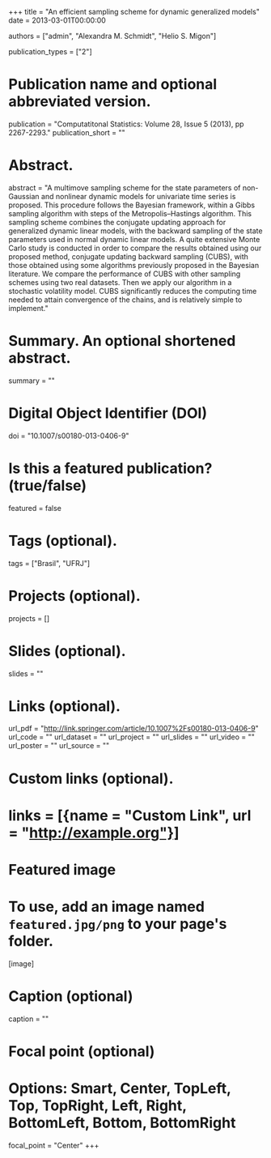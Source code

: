 +++
title = "An efficient sampling scheme for dynamic generalized models"
date = 2013-03-01T00:00:00

authors = ["admin", "Alexandra M. Schmidt", "Helio S. Migon"]

publication_types = ["2"]

# Publication name and optional abbreviated version.
publication = "Computatitonal Statistics: Volume 28, Issue 5 (2013), pp 2267-2293."
publication_short = ""

# Abstract.
abstract = "A multimove sampling scheme for the state parameters of non-Gaussian and nonlinear dynamic models for univariate time series is proposed. This procedure follows the Bayesian framework, within a Gibbs sampling algorithm with steps of the Metropolis–Hastings algorithm. This sampling scheme combines the conjugate updating approach for generalized dynamic linear models, with the backward sampling of the state parameters used in normal dynamic linear models. A quite extensive Monte Carlo study is conducted in order to compare the results obtained using our proposed method, conjugate updating backward sampling (CUBS), with those obtained using some algorithms previously proposed in the Bayesian literature. We compare the performance of CUBS with other sampling schemes using two real datasets. Then we apply our algorithm in a stochastic volatility model. CUBS significantly reduces the computing time needed to attain convergence of the chains, and is relatively simple to implement."

# Summary. An optional shortened abstract.
summary = ""

# Digital Object Identifier (DOI)
doi = "10.1007/s00180-013-0406-9"

# Is this a featured publication? (true/false)
featured = false

# Tags (optional).
tags = ["Brasil", "UFRJ"]

# Projects (optional).
projects = []

# Slides (optional).
slides = ""

# Links (optional).
url_pdf = "http://link.springer.com/article/10.1007%2Fs00180-013-0406-9"
url_code = ""
url_dataset = ""
url_project = ""
url_slides = ""
url_video = ""
url_poster = ""
url_source = ""

# Custom links (optional).
# links = [{name = "Custom Link", url = "http://example.org"}]

# Featured image
# To use, add an image named `featured.jpg/png` to your page's folder. 
[image]
  # Caption (optional)
  caption = ""

  # Focal point (optional)
  # Options: Smart, Center, TopLeft, Top, TopRight, Left, Right, BottomLeft, Bottom, BottomRight
  focal_point = "Center"
+++


